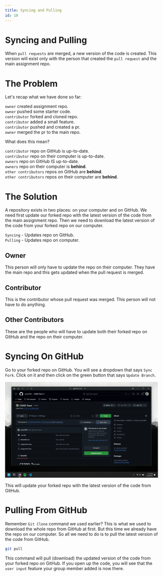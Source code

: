 ```yaml
---
title: Syncing and Pulling
id: 10
---
```


# Syncing and Pulling

When `pull requests` are merged, a new version of the code is created. This version will exist only with the person that created the `pull request` and the main assignment repo.

# The Problem

Let's recap what we have done so far:

`owner` created assignment repo.\
`owner` pushed some starter code.\
`contributor` forked and cloned repo.\
`contributor` added a small feature.\
`contributor` pushed and created a pr.\
`owner` merged the pr to the main repo.

What does this mean?

`contributor` repo on GitHub is up-to-date.\
`contributor` repo on their computer is up-to-date.\
`owners` repo on GitHub IS up-to-date.\
`owners` repo on their computer is **behind**.\
`other contributors` repos on GitHub are **behind**.\
`other contributors` repos on their computer are **behind**.

# The Solution

A repository exists in two places: on your computer and on GitHub. We need first update our forked repo with the latest version of the code from the main assignment repo. Then we need to download the latest version of the code from your forked repo on our computer.

`Syncing` - Updates repo on GitHub.\
`Pulling` - Updates repo on computer.

## Owner

This person will only have to update the repo on their computer. They have the main repo and this gets updated when the pull request is merged.

## Contributor

This is the contributor whose pull request was merged. This person will not have to do anything.

## Other Contributors

These are the people who will have to update both their forked repo on GitHub and the repo on their computer.

# Syncing On GitHub

Go to your forked repo on GitHub. You will see a dropdown that says `Sync Fork`. Click on it and then click on the green button that says `Update Branch`.

![Sync Fork](./images/sync-fork.webp)

This will update your forked repo with the latest version of the code from GitHub.

# Pulling From GitHub

Remember `Git Clone` command we used earlier? This is what we used to download the whole repo from GitHub at first. But this time we already have the repo on our computer. So all we need to do is to pull the latest version of the code from GitHub.

```bash
git pull
```

This command will pull (download) the updated version of the code from your forked repo on GitHub. If you open up the code, you will see that the `user input` feature your group member added is now there.
